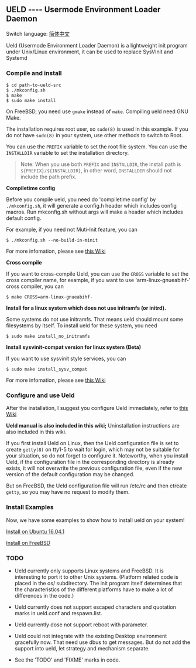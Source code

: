 ## UELD ---- Usermode Environment Loader Daemon

Switch language: [简体中文](README.zh_CN.md)

Ueld (Usermode Environment Loader Daemon) is a lightweight init program under Unix/Linux environment, it can be used to replace SysVInit and Systemd

### Compile and install

```
$ cd path-to-ueld-src
$ ./mkconfig.sh
$ make
$ sudo make install
```

On FreeBSD, you need use `gmake` instead of `make`. Compiling ueld need GNU Make.

The installation requires root user, so `sudo(8)` is used in this example. If you do not have `sudo(8)` in your system, use other methods to switch to Root.

You can use the `PREFIX` variable to set the root file system. You can use the` INSTALLDIR` variable to set the installation directory.

> Note: When you use both `PREFIX` and `INSTALLDIR`, the install path is `${PREFIX}/${INSTALLDIR}`, in other word, `INSTALLDIR` should not include the path prefix.

**Compiletime config**

Before you compile ueld, you need do 'compiletime config' by `./mkconfig.sh`, it will generate a config.h header which includes config macros. Run mkconfig.sh without args will make a header which includes default config.

For example, if you need not Muti-Init feature, you can

```
$ ./mkconfig.sh --no-build-in-minit
```

For more infomation, please see [this Wiki](doc/genconfig.md)

**Cross compile**

If you want to cross-compile Ueld, you can use the `CROSS` variable to set the cross compiler name, for example, if you want to use 'arm-linux-gnueabihf-' cross compiler, you can

```
$ make CROSS=arm-linux-gnueabihf-
```

**Install for a linux system which does not use initramfs (or initrd).**

Some systems do not use initramfs. That means ueld should mount some filesystems by itself. To install ueld for these system, you need

```
$ sudo make install_no_initramfs
```

**Install sysvinit-compat version for linux system (Beta)**

If you want to use sysvinit style services, you can

```
$ sudo make install_sysv_compat
```

For more infomation, please see [this Wiki](doc/sysv_compat.md)

### Configure and use Ueld

After the installation, I suggest you configure Ueld immediately, refer to [this Wiki](doc/userguide.md)

**Ueld manual is also included in this wiki;** Uninstallation instructions are also included in this wiki.

If you first install Ueld on Linux, then the Ueld configuration file is set to create `getty(8)` on tty1-5 to wait for login, which may not be suitable for your situation, so do not forget to configure it. Noteworthy, when you install Ueld, if the configuration file in the corresponding directory is already exists, it will not overwrite the previous configuration file, even if the new version of the default configuration may be changed.

But on FreeBSD, the Ueld configuration file will run /etc/rc and then ctreate `getty`, so you may have no request to modify them.

### Install Examples

Now, we have some examples to show how to install ueld on your system!

[Install on Ubuntu 16.04.1](doc/install_on_ubuntu.md)

[Install on FreeBSD](doc/install_on_freebsd.md)

### TODO

- Ueld currently only supports Linux systems and FreeBSD. It is interesting to port it to other Unix systems. (Platform related code is placed in the os/ subdirectory. The init program itself determines that the characteristics of the different platforms have to make a lot of differences in the code.)

- Ueld currently does not support escaped characters and quotation marks in ueld.conf and respawn.list.

- Ueld currently dose not support reboot with parameter.

- Ueld could not integrate with the existing Desktop environment gracefully now. That need use dbus to get messages. But do not add the support into ueld, let strategy and mechanism separate.

- See the 'TODO' and 'FIXME' marks in code.
